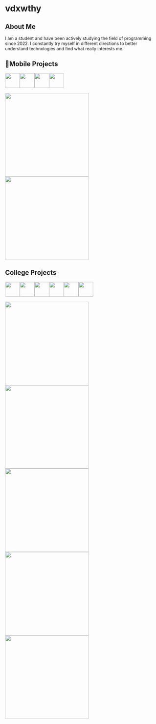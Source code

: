 # vdxwthy
## About Me
I am a student and have been actively studying the field of programming since 2022. I constantly try myself in different directions to better understand technologies and find what really interests me.
 <!-- В процессе обучения и практики я успел поработать с различными инструментами и стеком технологий.
На данный момент мой опыт включает:

- **Мобильная разработка:** SwiftUI, Flutter  
- **Создание Telegram-ботов:** Aiogram3  
- **Разработка API:** FastAPI  
- **Парсинг сайтов:** Selenium, BeautifulSoup  
- **Машинное обучение:** Scikit-learn, Pandas, NumPy, Matplotlib, Seaborn, Pymorphy3  
- **Веб-разработка:** HTML, CSS, JS  (В дальнейшем VueJS)
- **Разработка Windows-приложений:** WPF

Помимо этого, я также интересуюсь UI/UX-дизайном — изучаю принципы удобного взаимодействия, работу с цветом, и стремлюсь применять это в собственных проектах, создавая не только функциональные, но и визуально приятные интерфейсы. -->

## 📱Mobile Projects
<div style="display: flex; flex-direction: row;">
    <img src="https://cdn.jsdelivr.net/gh/devicons/devicon@latest/icons/dart/dart-original.svg" height=48px/>
    <img src="https://cdn.jsdelivr.net/gh/devicons/devicon@latest/icons/flutter/flutter-original.svg" height=48px/>
    <img src="https://cdn.jsdelivr.net/gh/devicons/devicon@latest/icons/swift/swift-original.svg" height=48px/>
    <img src="https://cdn.jsdelivr.net/gh/devicons/devicon@latest/icons/supabase/supabase-original.svg" height=48px/>    
</div>

<br>

<div align="left" >
    <a href="https://github.com/vdxwthy/BuyIt">
        <img width="273" src="https://denvercoder1-github-readme-stats.vercel.app/api/pin/?username=vdxwthy&repo=BuyIt&theme=prussian&hide_border=true&show_icons=true">
    </a>
    <a href="https://github.com/vdxwthy/Calculator-Swift">
        <img width="273" src="https://denvercoder1-github-readme-stats.vercel.app/api/pin/?username=vdxwthy&repo=Calculator-Swift&theme=prussian&hide_border=true&show_icons=true">
    </a>
</div>


## College Projects
<div style="display: flex; flex-direction: row;">
    <img src="https://cdn.jsdelivr.net/gh/devicons/devicon@latest/icons/csharp/csharp-original.svg" height=48px/>  
    <img src="https://cdn.jsdelivr.net/gh/devicons/devicon@latest/icons/python/python-original.svg" height=48px/>   
    <img src="https://cdn.jsdelivr.net/gh/devicons/devicon@latest/icons/html5/html5-original.svg" height=48px/>  
    <img src="https://cdn.jsdelivr.net/gh/devicons/devicon@latest/icons/css3/css3-original.svg" height=48px/>  
    <img src="https://cdn.jsdelivr.net/gh/devicons/devicon@latest/icons/javascript/javascript-original.svg" height=48px/>
    <img src="https://cdn.jsdelivr.net/gh/devicons/devicon@latest/icons/php/php-original.svg" height=48px/>
</div>

<br>

<div align="left" >
    <a href="https://github.com/vdxwthy/FoodDash">
        <img width="273" src="https://denvercoder1-github-readme-stats.vercel.app/api/pin/?username=vdxwthy&repo=FoodDash&theme=prussian&hide_border=true&show_icons=true">
    </a>
    <a href="https://github.com/vdxwthy/RandStuff-on-WPF">
        <img width="273" src="https://denvercoder1-github-readme-stats.vercel.app/api/pin/?username=vdxwthy&repo=RandStuff-on-WPF&theme=prussian&hide_border=true&show_icons=true">
    </a>
    <a href="https://github.com/vdxwthy/Gallows-WPF">
        <img width="273" src="https://denvercoder1-github-readme-stats.vercel.app/api/pin/?username=vdxwthy&repo=Gallows-WPF&theme=prussian&hide_border=true&show_icons=true">
    </a>
    <a href="https://github.com/vdxwthy/Calculator-PyQT5">
        <img width="273" src="https://denvercoder1-github-readme-stats.vercel.app/api/pin/?username=vdxwthy&repo=Calculator-PyQT5&theme=prussian&hide_border=true&show_icons=true">
    </a>
     <a href="https://github.com/vdxwthy/Date-calculator-WPF">
        <img width="273" src="https://denvercoder1-github-readme-stats.vercel.app/api/pin/?username=vdxwthy&repo=Date-calculator-WPF&theme=prussian&hide_border=true&show_icons=true">
    </a>
</div>


